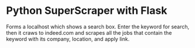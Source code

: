 # Python SuperScraper with Flask

Forms a localhost which shows a search box. Enter the keyword for search, then it craws to indeed.com and scrapes all the jobs that contain the keyword with its company, location, and apply link. 

